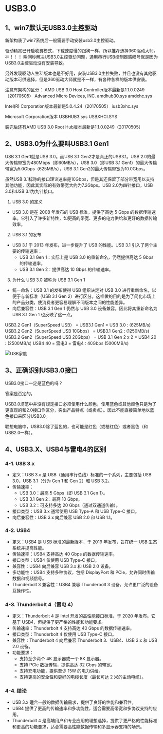 # USB3.0

## 1、win7默认无USB3.0主控驱动
新架构装了win7系统后一般需要手动安装usb3.0主控驱动。

驱动精灵已开启收费模式，下载速度慢的跟狗一样，所以推荐选择360驱动大师。神！！！
瞬间秒解决USB3.0主控驱动问题，通用串行USB控制器感叹号就是因为USB3.0主控驱动没有安装导致。

另外发现驱动人生7.1版本也是不好用，安装USB3.0主控失败，并且也没有其他驱动版本可供选择，但是360驱动大师就是不一样，有各种各样的版本供安装。

注意有架构的区分：
AMD USB 3.0 Host Controller版本最新是1.1.0.0249（20170505）
Advanced Micro Devices, INC.
amdhub30.sys  amdxhc.sys

Intel(R) Corporation版本最新是5.0.4.24（20170505）
iusb3xhc.sys

Microsoft Corporation版本
USBHUB3.sys  USBXHCI.SYS  

装完后还有AMD USB 3.0 Root Hub版本最新是1.1.0.0249（20170505）

## 2、USB3.0为什么要叫USB3.1 Gen1 
USB 3.1 Gen1就是USB 3.0。而USB 3.1 Gen2才是真正的USB3.1。USB 2.0的最大传输带宽为480Mbps（即60MB/s），USB 3.0（即USB 3.1 Gen1）的最大传输带宽为5.0Gbps（625MB/s），USB 3.1 Gen2的最大传输带宽为10.0Gbps。

虽然USB 3.1标称的接口理论速率是10Gbps，但是其还保留了部分带宽用以支持其他功能，因此其实际的有效带宽大约为7.2Gbps。USB 2.0为四针接口，USB 3.0和USB 3.1为九针接口。

1. USB 3.0 的定义
- USB 3.0 是在 2008 年发布的 USB 标准，提供了高达 5 Gbps 的数据传输速率。它引入了许多新特性，如更高的带宽、更多的电力供给和更好的数据传输效率。

2. USB 3.1 的发布
- USB 3.1 于 2013 年发布，进一步提升了 USB 的性能。USB 3.1 引入了两个主要的传输速率：
    - USB 3.1 Gen 1：实际上是 USB 3.0 的重新命名，仍然提供高达 5 Gbps 的传输速率。
    - USB 3.1 Gen 2：提供高达 10 Gbps 的传输速率。

3. 为什么 USB 3.0 被称为 USB 3.1 Gen 1
- 统一命名：USB 3.1 的发布使得 USB 组织决定对 USB 3.0 进行重新命名，以便于与新标准（USB 3.1 Gen 2）进行区分。这样做的目的是为了简化市场上的产品分类，使消费者更容易理解不同版本之间的性能差异。
- 向后兼容性：USB 3.1 Gen 1 仍然与 USB 3.0 设备兼容，因此将其重新命名为 USB 3.1 Gen 1 也反映了这一点。

USB3.2 Gen1（SuperSpeed USB） = USB3.1 Gen1 = USB 3.0 : (625MB/s)
USB3.2 Gen2（SuperSpeed USB 10Gbps） = USB3.1 Gen2 : (1250MB/s)
USB3.2 Gen2（SuperSpeed USB 20Gbps） = USB 3.1 Gen 2 x 2 = USB4 20 : (2500MB/s)
USB4 40 = 雷电3 = 雷电4 : 40Gbps (5000MB/s)

![USB家族](https://pic2.zhimg.com/v2-4468b539cd2f238b85acab3ae130b1ea_r.jpg?source=1940ef5c)

## 3、正确识别USB3.0接口
USB3.0接口一定是蓝色的吗？

答案是否定的。

USB3.0规范中并没有规定接口必须使用什么颜色，使用蓝色或其他颜色只是为了更直观的和2.0接口作区分，突出产品特点（或卖点）。因此不能直接简单地以蓝色接口来区分USB3.0。

联想电脑中，USB3.0除了蓝色的，也可能是红色（或桔红色）或者黑色（和USB2.0一样）。

## 4、USB3.X、USB4与雷电4的区别

### 4-1. USB 3.x
- 定义：USB 3.x 是 USB（通用串行总线）标准的一个系列，主要包括 USB 3.0、USB 3.1（分为 Gen 1 和 Gen 2）和 USB 3.2。
- 传输速率：
    - USB 3.0：最高 5 Gbps（即 USB 3.1 Gen 1）。
    - USB 3.1 Gen 2：最高 10 Gbps。
    - USB 3.2：可支持多达 20 Gbps（通过双通道传输）。
- 接口类型：USB 3.x 通常使用 USB Type-A 和 USB Type-C 接口。
- 向后兼容性：USB 3.x 向后兼容 USB 2.0 和 USB 1.1。

### 4-2. USB4
- 定义：USB4 是 USB 标准的最新版本，于 2019 年发布，旨在统一 USB 生态系统并提高性能。
- 传输速率：USB4 支持高达 40 Gbps 的数据传输速率。
- 接口类型：USB4 仅使用 USB Type-C 接口。
- 兼容性：USB4 向后兼容 USB 3.x 和 USB 2.0 设备。
- 多功能性：USB4 支持多种协议，包括 DisplayPort 和 PCIe，允许同时传输数据和视频信号。
- Thunderbolt 3 兼容性：USB4 兼容 Thunderbolt 3 设备，允许更广泛的设备互操作性。

### 4-3. Thunderbolt 4（雷电 4）
- 定义：Thunderbolt 4 是 Intel 开发的高性能接口标准，于 2020 年发布。它基于 USB4，但提供了更严格的性能和功能要求。
- 传输速率：Thunderbolt 4 支持高达 40 Gbps 的数据传输速率。
- 接口类型：Thunderbolt 4 仅使用 USB Type-C 接口。
- 兼容性：Thunderbolt 4 向后兼容 Thunderbolt 3、USB4、USB 3.x 和 USB 2.0 设备。
- 功能要求：
    - 支持至少两个 4K 显示器或一个 8K 显示器。
    - 支持 PCIe 数据传输，提供高达 32 Gbps 的带宽。
    - 支持充电功能，提供至少 15W 的电力供给。
    - 支持更高的安全性和更好的电缆长度（最长可达 2 米的主动电缆）。

### 4-4. 结论
- USB 3.x 适合一般的数据传输需求，提供了良好的性能和兼容性。
- USB4 提供了更高的传输速率和多功能性，适合需要高带宽和多协议支持的应用。
- Thunderbolt 4 是高端用户和专业应用的理想选择，提供了更严格的性能标准和更高的功能要求，适合需要高性能数据传输和多显示器支持的场景。